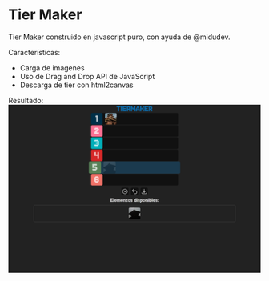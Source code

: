 # Tier Maker

Tier Maker construido en javascript puro, con ayuda de @midudev.

Características:
- Carga de imagenes
- Uso de Drag and Drop API de JavaScript
- Descarga de tier con html2canvas

Resultado:
![imagen](./images/image.png)
